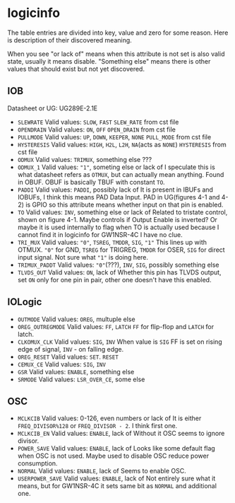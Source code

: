 # logicinfo

The table entries are divided into key, value and zero for some reason.
Here is description of their discovered meaning.

When you see "or lack of" means when this attribute is not set is also valid state, usually it means disable.
"Something else" means there is other values that should exist but not yet discovered.

## IOB
Datasheet or UG: UG289E-2.1E

- `SLEWRATE`
Valid values: `SLOW`, `FAST`
`SLEW_RATE` from cst file
- `OPENDRAIN`
Valid values: `ON`, `OFF`
`OPEN_DRAIN` from cst file
- `PULLMODE`
Valid values: `UP`, `DOWN`, `KEEPER`, `NONE`
`PULL_MODE` from cst file
- `HYSTERESIS`
Valid values: `HIGH`, `H2L`, `L2H`, `NA`(acts as `NONE`)
`HYSTERESIS` from cst file
- `ODMUX`
Valid values: `TRIMUX`, something else
???
- `ODMUX_1`
Valid values: `"1"`, someting else or lack of
I speculate this is what datasheet refers as `OTMUX`, but can actually mean anything.
Found in OBUF. OBUF is basically TBUF with constant `TO`.
- `PADDI`
Valid values: `PADDI`, possibly lack of
It is present in IBUFs and IOBUFs, I think this means PAD Data Input.
PAD in UG(figures 4-1 and 4-2) is GPIO so this attribute means whether input on that pin is enabled.
- `TO`
Valid values: `INV`, something else or lack of
Related to tristate control, shown on figure 4-1.
Maybe controls if Output Enable is inverted? Or maybe it is used internally to flag when TO is actually used because I cannot find it in logicinfo for GW1NSR-4C
I have no clue.
- `TRI_MUX`
Valid values: `"0"`, `TSREG`, `TMDDR`, `SIG`, `"1"`
This lines up with OTMUX.
`"0"` for GND, `TSREG` for TRIGREG, `TMDDR` for OSER, `SIG` for direct input signal.
Not sure what `"1"` is doing here.
- `TRIMUX_PADDT`
Valid values: `"0"`(???), `INV`, `SIG`, possibly something else
- `TLVDS_OUT`
Valid values: `ON`, lack of
Whether this pin has TLVDS output, set `ON` only for one pin in pair, other one doesn't have this enabled.

## IOLogic
- `OUTMODE`
Valid values: `OREG`, multuple else
- `OREG_OUTREGMODE`
Valid values: `FF`, `LATCH`
`FF` for flip-flop and `LATCH` for latch.
- `CLKOMUX_CLK`
Valid values: `SIG`, `INV`
When value is `SIG` FF is set on rising edge of signal, `INV` - on falling edge.
- `OREG_RESET`
Valid values: `SET`. `RESET`
- `CEMUX_CE`
Valid values: `SIG`, `INV`
- `GSR`
Valid values: `ENABLE`, something else
- `SRMODE`
Valid values: `LSR_OVER_CE`, some else

## OSC

- `MCLKCIB`
Valid values: 0-126, even numbers or lack of
It is either `FREQ_DIVISOR%128` or `FREQ_DIVISOR - 2`. I think first one.
- `MCLKCIB_EN`
Valid values: `ENABLE`, lack of
Without it OSC seems to ignore divisor.
- `POWER_SAVE`
Valid values: `ENABLE`, lack of
Looks like some default flag when OSC is not used.
Maybe used to disable OSC reduce power consumption.
- `NORMAL`
Valid values: `ENABLE`, lack of
Seems to enable OSC.
- `USERPOWER_SAVE`
Valid values: `ENABLE`, lack of
Not entirely sure what it means, but for GW1NSR-4C it sets same bit as `NORMAL` and additional one.
